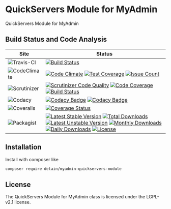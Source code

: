 # QuickServers Module for MyAdmin

QuickServers Module for MyAdmin

## Build Status and Code Analysis

Site          | Status
--------------|---------------------------
![Travis-CI](http://i.is.cc/storage/GYd75qN.png "Travis-CI")     | [![Build Status](https://travis-ci.org/detain/myadmin-quickservers-module.svg?branch=master)](https://travis-ci.org/detain/myadmin-quickservers-module)
![CodeClimate](http://i.is.cc/storage/GYlageh.png "CodeClimate")  | [![Code Climate](https://codeclimate.com/github/detain/myadmin-quickservers-module/badges/gpa.svg)](https://codeclimate.com/github/detain/myadmin-quickservers-module) [![Test Coverage](https://codeclimate.com/github/detain/myadmin-quickservers-module/badges/coverage.svg)](https://codeclimate.com/github/detain/myadmin-quickservers-module/coverage) [![Issue Count](https://codeclimate.com/github/detain/myadmin-quickservers-module/badges/issue_count.svg)](https://codeclimate.com/github/detain/myadmin-quickservers-module)
![Scrutinizer](http://i.is.cc/storage/GYeUnux.png "Scrutinizer")   | [![Scrutinizer Code Quality](https://scrutinizer-ci.com/g/myadmin-plugins/quickservers-module/badges/quality-score.png?b=master)](https://scrutinizer-ci.com/g/myadmin-plugins/quickservers-module/?branch=master) [![Code Coverage](https://scrutinizer-ci.com/g/myadmin-plugins/quickservers-module/badges/coverage.png?b=master)](https://scrutinizer-ci.com/g/myadmin-plugins/quickservers-module/?branch=master) [![Build Status](https://scrutinizer-ci.com/g/myadmin-plugins/quickservers-module/badges/build.png?b=master)](https://scrutinizer-ci.com/g/myadmin-plugins/quickservers-module/build-status/master)
![Codacy](http://i.is.cc/storage/GYi66Cx.png "Codacy")        | [![Codacy Badge](https://api.codacy.com/project/badge/Grade/226251fc068f4fd5b4b4ef9a40011d06)](https://www.codacy.com/app/detain/myadmin-quickservers-module) [![Codacy Badge](https://api.codacy.com/project/badge/Coverage/25fa74eb74c947bf969602fcfe87e349)](https://www.codacy.com/app/detain/myadmin-quickservers-module?utm_source=github.com&utm_medium=referral&utm_content=detain/myadmin-quickservers-module&utm_campaign=Badge_Coverage)
![Coveralls](http://i.is.cc/storage/GYjNSim.png "Coveralls")    | [![Coverage Status](https://coveralls.io/repos/github/detain/db_abstraction/badge.svg?branch=master)](https://coveralls.io/github/detain/myadmin-quickservers-module?branch=master)
![Packagist](http://i.is.cc/storage/GYacBEX.png "Packagist")     | [![Latest Stable Version](https://poser.pugx.org/detain/myadmin-quickservers-module/version)](https://packagist.org/packages/detain/myadmin-quickservers-module) [![Total Downloads](https://poser.pugx.org/detain/myadmin-quickservers-module/downloads)](https://packagist.org/packages/detain/myadmin-quickservers-module) [![Latest Unstable Version](https://poser.pugx.org/detain/myadmin-quickservers-module/v/unstable)](//packagist.org/packages/detain/myadmin-quickservers-module) [![Monthly Downloads](https://poser.pugx.org/detain/myadmin-quickservers-module/d/monthly)](https://packagist.org/packages/detain/myadmin-quickservers-module) [![Daily Downloads](https://poser.pugx.org/detain/myadmin-quickservers-module/d/daily)](https://packagist.org/packages/detain/myadmin-quickservers-module) [![License](https://poser.pugx.org/detain/myadmin-quickservers-module/license)](https://packagist.org/packages/detain/myadmin-quickservers-module)


## Installation

Install with composer like

```sh
composer require detain/myadmin-quickservers-module
```

## License

The QuickServers Module for MyAdmin class is licensed under the LGPL-v2.1 license.

